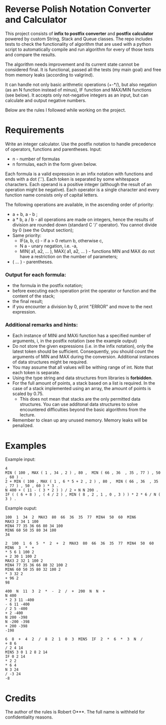 # Reverse Polish Notation Converter and Calculator

This project consists of **infix to postfix converter** and **postfix calculator** powered by custom String, Stack and Queue classes. The repo includes tests to check the functionality of algorithm that are used with a python script to automatically compile and run algorithm for every of those tests and compare the results.

The algorithm needs improvement and its current state cannot be considered final. 
It is functional, passed all the tests (my main goal) and free from memory leaks (according to valgrind). 

It can handle not only basic arithmetic operations (+-*/), but also negation (as an N function instead of minus), IF function and MAX/MIN functions (see below). 
It accepts only not-negative integers as an input, but can calculate and output negative numbers.

Below are the rules I followed while working on the project.


# Requirements

Write an integer calculator. Use the postfix notation to handle precedence of operators, functions and parentheses.
Input:
- n - number of formulas
- n formulas, each in the form given below.

Each formula is a valid expression in an infix notation with functions and ends with a dot ('.'). Each token is separated by some whitespace characters. Each operand is a positive integer (although the result of an operation might be negative). Each operator is a single character and every function name consists only of capital letters.

The following operations are available, in the ascending order of priority:

- a + b, a - b ;
- a * b, a / b - all operations are made on integers, hence the results of division are rounded down (standard C '/' operator). You cannot divide by 0 (see the Output section);
- Same priority:
  - IF(a, b, c) - if a > 0 return b, otherwise c,
  - N a - unary negation, i.e. -a,
  - MIN( a1, a2, ... ), MAX( a1, a2, ... ) - functions MIN and MAX do not have a restriction on the number of parameters;
- ( ... ) - parentheses.

### Output for each formula:

- the formula in the postfix notation;
- before executing each operation print the operator or function and the content of the stack;
- the final result;
- if you encounter a division by 0, print "ERROR" and move to the next expression. 

### Additional remarks and hints:

- Each instance of MINi and MAXi function has a specified number of arguments, i, in the postfix notation (see the example output)
- Do not store the given expressions (i.e. in the infix notation), only the latest token should be sufficient. Consequently, you should count the arguments of MIN and MAX during the conversion. Additional instances of data structures might be required.
- You may assume that all values will be withing range of int. Note that each token is separate.
- Using the type string and data structures from libraries is **forbidden**.
- For the full amount of points, a stack based on a list is required. In the case of a stack implemented using an array, the amount of points is scaled by 0.75.
  - This does not mean that stacks are the only permitted data structures. You can use additonal data structures to solve encountered difficulties beyond the basic algorithms from the lecture.
- Remember to clean up any unused memory. Memory leaks will be penalized.

# Examples
Example input:
```
4
MIN ( 100 , MAX ( 1 , 34 , 2 ) , 80 ,  MIN ( 66 , 36  , 35 , 77 ) , 50 , 60 ) .
2 + MIN ( 100 , MAX ( 1 , 6 * 5 + 2 , 2 ) , 80 ,  MIN ( 66 , 36  , 35 , 77 ) , 50 , 60 ) * 3 .
N 400 + ( 11 - ( 3 * 2 ) ) / 2 + N N 200 .
IF ( ( 6 + 8 ) , ( 4 / 2 ) , MIN ( 8 , 2 , 1 , 0 , 3 ) ) * 2 * 6 / N ( 3 ) .
```
Example ouput:
```
100  1  34  2  MAX3  80  66  36  35  77  MIN4  50  60  MIN6
MAX3 2 34 1 100
MIN4 77 35 36 66 80 34 100
MIN6 60 50 35 80 34 100
34

2  100  1  6  5  *  2  +  2  MAX3  80  66  36  35  77  MIN4  50  60  MIN6  3  *  +
* 5 6 1 100 2
+ 2 30 1 100 2
MAX3 2 32 1 100 2
MIN4 77 35 36 66 80 32 100 2
MIN6 60 50 35 80 32 100 2
* 3 32 2
+ 96 2
98

400  N  11  3  2  *  -  2  /  +  200  N  N  +
N 400
* 2 3 11 -400
- 6 11 -400
/ 2 5 -400
+ 2 -400
N 200 -398
N -200 -398
+ 200 -398
-198

6  8  +  4  2  /  8  2  1  0  3  MIN5  IF  2  *  6  *  3  N  /
+ 8 6
/ 2 4 14
MIN5 3 0 1 2 8 2 14
IF 0 2 14
* 2 2
* 6 4
N 3 24
/ -3 24
-8
```

# Credits

The author of the rules is Robert O***. The full name is withheld for confidentiality reasons.
